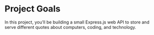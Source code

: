 # Project Goals
In this project, you’ll be building a small Express.js web API to store and serve different quotes about computers, coding, and technology.